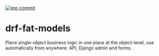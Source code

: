 [![pre-commit](https://img.shields.io/badge/pre--commit-enabled-brightgreen?logo=pre-commit&logoColor=white)](https://github.com/pre-commit/pre-commit)

# drf-fat-models
Place single-object business logic in one place at the object-level, use automatically from anywhere: API, Django admin and forms.

